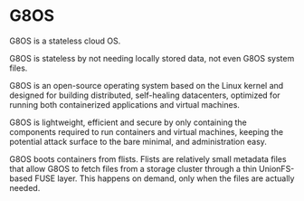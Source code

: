 # G8OS

G8OS is a stateless cloud OS.

G8OS is stateless by not needing locally stored data, not even G8OS system files.

G8OS is an open-source operating system based on the Linux kernel and designed for building distributed, self-healing datacenters, optimized for running both containerized applications and virtual machines.

G8OS is lightweight, efficient and secure by only containing the components required to run containers and virtual machines, keeping the potential attack surface to the bare minimal, and administration easy.

G8OS boots containers from flists. Flists are relatively small metadata files that allow G8OS to fetch files from a storage cluster through a thin UnionFS-based FUSE layer. This happens on demand, only when the files are actually needed.
